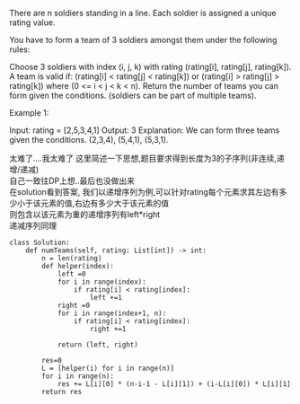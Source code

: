 There are n soldiers standing in a line. Each soldier is assigned a unique rating value.

You have to form a team of 3 soldiers amongst them under the following rules:

Choose 3 soldiers with index (i, j, k) with rating (rating[i], rating[j], rating[k]).
A team is valid if:  (rating[i] < rating[j] < rating[k]) or (rating[i] > rating[j] > rating[k]) where (0 <= i < j < k < n).
Return the number of teams you can form given the conditions. (soldiers can be part of multiple teams).

 

Example 1:

Input: rating = [2,5,3,4,1]
Output: 3
Explanation: We can form three teams given the conditions. (2,3,4), (5,4,1), (5,3,1). 


太难了....我太难了
这里简述一下思想,题目要求得到长度为3的子序列(非连续,递增/递减)  
自己一致往DP上想..最后也没做出来  
在solution看到答案, 我们以递增序列为例,可以针对rating每个元素求其左边有多少小于该元素的值,右边有多少大于该元素的值  
则包含以该元素为重的递增序列有left*right  
递减序列同理

```
class Solution:
    def numTeams(self, rating: List[int]) -> int:
        n = len(rating)
        def helper(index):
            left =0
            for i in range(index):
                if rating[i] < rating[index]:
                    left +=1
            right =0
            for i in range(index+1, n):
                if rating[i] < rating[index]:
                    right +=1
                    
            return (left, right)
        
        res=0
        L = [helper(i) for i in range(n)]
        for i in range(n):
            res += L[i][0] * (n-i-1 - L[i][1]) + (i-L[i][0]) * L[i][1]
        return res
```
